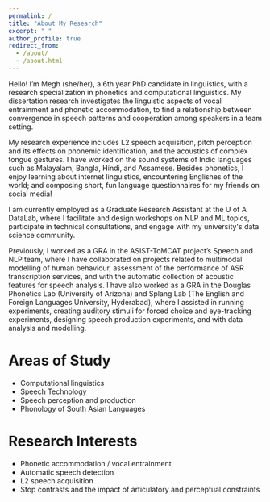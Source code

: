 ```yaml
---
permalink: /
title: "About My Research"
excerpt: " "
author_profile: true
redirect_from: 
  - /about/
  - /about.html
---
```


Hello! I’m Megh (she/her), a 6th year PhD candidate in linguistics, with a research specialization in phonetics and computational linguistics. My dissertation research investigates the linguistic aspects of vocal entrainment and phonetic accommodation, to find a relationship between convergence in speech patterns and cooperation among speakers in a team setting.

My research experience includes L2 speech acquisition, pitch perception and its effects on phonemic identification, and the acoustics of complex tongue gestures. I have worked on the sound systems of Indic languages such as Malayalam, Bangla, Hindi, and Assamese. Besides phonetics, I enjoy learning about internet linguistics, encountering Englishes of the world; and composing short, fun language questionnaires for my friends on social media! 

I am currently employed as a Graduate Research Assistant at the U of A DataLab, where I facilitate and design workshops on NLP and ML topics, participate in technical consultations, and engage with my university's data science community. 

Previously, I worked as a GRA in the ASIST-ToMCAT project’s Speech and NLP team, where I have collaborated on projects related to multimodal modelling of human behaviour, assessment of the performance of ASR transcription services, and with the automatic collection of acoustic features for speech analysis. I have also worked as a GRA in the Douglas Phonetics Lab (University of Arizona) and Splang Lab (The English and Foreign Languages University, Hyderabad), where I assisted in running experiments, creating auditory stimuli for forced choice and eye-tracking experiments, designing speech production experiments, and with data analysis and modelling.

# Areas of Study
* Computational linguistics
*	Speech Technology
*	Speech perception and production
*	Phonology of South Asian Languages


# Research Interests
* Phonetic accommodation / vocal entrainment
*	Automatic speech detection
*	L2 speech acquisition
*	Stop contrasts and the impact of articulatory and perceptual constraints
